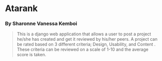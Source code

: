 # Atarank

### By Sharonne Vanessa Kemboi

> This is a django web application that allows a user to post a project he/she has created and get it reviewed by his/her peers. A project can be rated based on 3 different criteria; Design, Usability, and Content . These criteria can be reviewed on a scale of 1-10 and the average score is taken.




